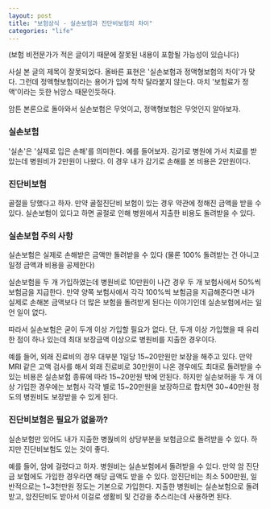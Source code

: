 ```yaml
---
layout: post
title: "보험상식 - 실손보험과 진단비보험의 차이"
categories: "life"
---
```


(보험 비전문가가 적은 글이기 때문에 잘못된 내용이 포함될 가능성이 있습니다)

사실 본 글의 제목이 잘못되었다. 올바른 표현은 '실손보험과 정액형보험의 차이'가 맞다. 그런데 정액형보험이라는 용어가 입에 착착 달라붙지 않는다. 마치 '보험료가 정액'이라는 듯한 뉘앙스 때문인듯하다.

암튼 본론으로 돌아와서 실손보험은 무엇이고, 정액형보험은 무엇인지 알아보자.

### 실손보험

'실손'은 '실제로 입은 손해'를 의미한다. 예를 들어보자. 감기로 병원에 가서 치료를 받았는데 병원비가 2만원이 나왔다. 이 경우 내가 감기로 손해를 본 비용은 2만원이다.

### 진단비보험

골절을 당했다고 하자. 만약 골절진단비 보험이 있는 경우 약관에 정해진 금액을 받을 수 있다. 실손보험이 있다고 하면 골절로 인해 병원에서 지출한 비용도 돌려받을 수 있다.

### 실손보험 주의 사항

실손보험은 실제로 손해받은 금액만 돌려받을 수 있다 (물론 100% 돌려받는 건 아니고 일정 금액과 비용을 공제한다)

실손보험을 두 개 가입하였는데 병원비로 10만원이 나간 경우 두 개 보험사에서 50%씩 보험금을 지급한다. 만약 양쪽 보험사에서 각각 100%씩 보험금을 지급해준다면 내가 실제로 손해본 금액보다 더 많은 보험을 돌려받게 된다는 이야기인데 실손보험에서는 일언 일이 없다.

따라서 실손보험은 굳이 두개 이상 가입할 필요가 없다. 단, 두개 이상 가입했을 때 유리한 점이 하나 있는데 최대 보장금액 이상으로 병원비를 지출한 경우이다.

예를 들어, 외래 진료비의 경우 대부분 1일당 15~20만원만 보장을 해주고 있다. 만약 MRI 같은 고액 검사를 해서 외래 진료비로 30만원이 나온 경우에도 최대로 돌려받을 수 있는 비용은 실손보험 종류에 따라 15~20만원 밖에 안된다. 하지만 실손보허을 두 개 이상 가입한 경우에는 보험사 각각 별로 15~20만원을 보장하므로 합치면 30~40만원 정도의 병원비도 보장받을 수 있게 된다.

### 진단비보험은 필요가 없을까?

실손보험만 있어도 내가 지출한 병웑비의 상당부분을 보험금으로 돌려받을 수 있다. 하지만 진단비보험도 있는 것이 좋다.

예를 들어, 암에 걸렸다고 하자. 병원비는 실손보험에서 돌려받을 수 있다. 만약 암 진단금 보험에도 가입한 경우라면 해당 금액도 받을 수 있다. 암진단비는 최소 500만원, 일반적으로는 1~3천만원 정도는 기본으로 가입한다. 지출한 병원비는 실손보험으로 돌려받고, 암진단비도 받아서 이걸로 생활비 및 건강을 추스리는데 사용하면 된다.
